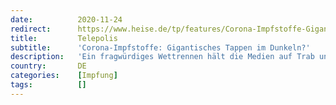 ```yaml
---
date:          2020-11-24
redirect:      https://www.heise.de/tp/features/Corona-Impfstoffe-Gigantisches-Tappen-im-Dunkeln-4969117.html
title:         Telepolis
subtitle:      'Corona-Impfstoffe: Gigantisches Tappen im Dunkeln?'
description:   'Ein fragwürdiges Wettrennen hält die Medien auf Trab und die Bevölkerung in Unwissenheit'
country:       DE
categories:    [Impfung]
tags:          []
---
```

